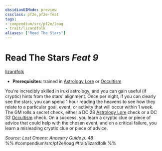 ```yaml
---
obsidianUIMode: preview
cssclass: pf2e,pf2e-feat
tags:
- compendium/src/pf2e/loag
- trait/lizardfolk
aliases: ["Read The Stars"]
---
```

# Read The Stars  *Feat 9*  
[lizardfolk](/rules/traits/lizardfolk-b1.md)  

- **Prerequisites**: trained in [Astrology Lore](/compendium/skills.md#Lore) or [Occultism](/compendium/skills.md#Occultism)

You're incredibly skilled in iruxi astrology, and you can gain useful (if cryptic) hints from the stars' alignment. Once per night, if you can clearly see the stars, you can spend 1 hour reading the heavens to see how they relate to a particular goal, event, or activity that will occur within 1 week. The GM rolls a secret check, either a DC 28 [Astrology Lore](/compendium/skills.md#Lore) check or a DC 32 [Occultism](/compendium/skills.md#Occultism) check. On a success, you learn a cryptic clue or piece of advice that could help with the chosen event, and on a critical failure, you learn a misleading cryptic clue or piece of advice.

*Source: Lost Omens: Ancestry Guide p. 48*  
%% #compendium/src/pf2e/loag #trait/lizardfolk %%